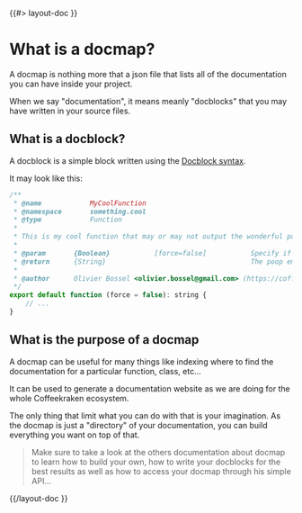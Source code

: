 <!--
/**
 * @name            Overview
 * @namespace       doc.docmap
 * @type            Markdown
 * @platform        md
 * @status          stable
 * @menu            Documentation / Docmap           /doc/docmap/overview
 *
 * @since           2.0.0
 * @author    Olivier Bossel <olivier.bossel@gmail.com> (https://olivierbossel.com)
 */
-->

{{#> layout-doc }}

# What is a docmap?

A docmap is nothing more that a json file that lists all of the documentation you can have inside your project.

When we say "documentation", it means meanly "docblocks" that you may have written in your source files.

## What is a docblock?

A docblock is a simple block written using the [Docblock syntax](https://en.wikipedia.org/wiki/Docblock).

It may look like this:

```js
/**
 * @name            MyCoolFunction
 * @namespace       something.cool
 * @type            Function
 *
 * This is my cool function that may or may not output the wonderful poop emoji... Pretty neat don't you think?
 *
 * @param       {Boolean}           [force=false]           Specify if you want to force the poop or not
 * @return      {String}                                    The poop emoji character
 *
 * @author      Olivier Bossel <olivier.bossel@gmail.com> (https://coffeekraken.io)
 */
export default function (force = false): string {
    // ...
}
```

## What is the purpose of a docmap

A docmap can be useful for many things like indexing where to find the documentation for a particular function, class, etc...

It can be used to generate a documentation website as we are doing for the whole Coffeekraken ecosystem.

The only thing that limit what you can do with that is your imagination. As the docmap is just a "directory" of your documentation, you can build everything you want on top of that.

> Make sure to take a look at the others documentation about docmap to learn how to build your own, how to write your docblocks for the best results as well as how to access your docmap through his simple API...

{{/layout-doc }}
